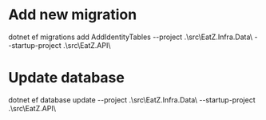 ﻿# Add new migration
dotnet ef migrations add AddIdentityTables --project .\src\EatZ.Infra.Data\ --startup-project .\src\EatZ.API\

# Update database
dotnet ef database update --project .\src\EatZ.Infra.Data\ --startup-project .\src\EatZ.API\